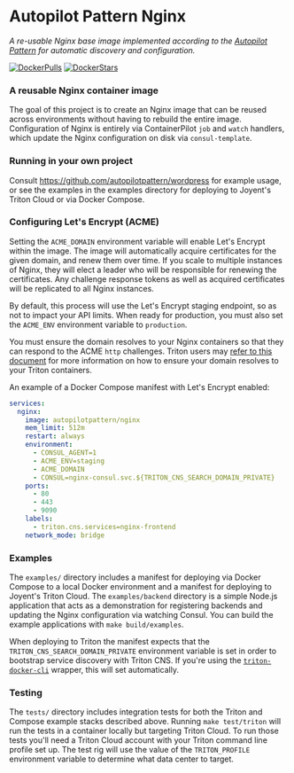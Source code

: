 Autopilot Pattern Nginx
=======================

*A re-usable Nginx base image implemented according to the [Autopilot Pattern](http://autopilotpattern.io/) for automatic discovery and configuration.*

[![DockerPulls](https://img.shields.io/docker/pulls/autopilotpattern/nginx.svg)](https://registry.hub.docker.com/u/autopilotpattern/nginx/)
[![DockerStars](https://img.shields.io/docker/stars/autopilotpattern/nginx.svg)](https://registry.hub.docker.com/u/autopilotpattern/nginx/)

### A reusable Nginx container image

The goal of this project is to create an Nginx image that can be reused across environments without having to rebuild the entire image. Configuration of Nginx is entirely via ContainerPilot `job` and `watch` handlers, which update the Nginx configuration on disk via `consul-template`.

### Running in your own project

Consult https://github.com/autopilotpattern/wordpress for example usage, or see the examples in the examples directory for deploying to Joyent's Triton Cloud or via Docker Compose.

### Configuring Let's Encrypt (ACME)

Setting the `ACME_DOMAIN` environment variable will enable Let's Encrypt within the image. The image will automatically acquire certificates for the given domain, and renew them over time. If you scale to multiple instances of Nginx, they will elect a leader who will be responsible for renewing the certificates.  Any challenge response tokens as well as acquired certificates will be replicated to all Nginx instances.

By default, this process will use the Let's Encrypt staging endpoint, so as not to impact your API limits. When ready for production, you must also set the `ACME_ENV` environment variable to `production`.

You must ensure the domain resolves to your Nginx containers so that they can respond to the ACME `http` challenges. Triton users may [refer to this document](https://docs.joyent.com/public-cloud/network/cns/faq#can-i-use-my-own-domain-name-with-triton-cns) for more information on how to ensure your domain resolves to your Triton containers.

An example of a Docker Compose manifest with Let's Encrypt enabled:

```yaml
services:
  nginx:
    image: autopilotpattern/nginx
    mem_limit: 512m
    restart: always
    environment:
      - CONSUL_AGENT=1
      - ACME_ENV=staging
      - ACME_DOMAIN
      - CONSUL=nginx-consul.svc.${TRITON_CNS_SEARCH_DOMAIN_PRIVATE}
    ports:
      - 80
      - 443
      - 9090
    labels:
      - triton.cns.services=nginx-frontend
    network_mode: bridge
```

### Examples

The `examples/` directory includes a manifest for deploying via Docker Compose to a local Docker environment and a manifest for deploying to Joyent's Triton Cloud. The `examples/backend` directory is a simple Node.js application that acts as a demonstration for registering backends and updating the Nginx configuration via watching Consul. You can build the example applications with `make build/examples`.

When deploying to Triton the manifest expects that the `TRITON_CNS_SEARCH_DOMAIN_PRIVATE` environment variable is set in order to bootstrap service discovery with Triton CNS. If you're using the [`triton-docker-cli`](https://github.com/joyent/triton-docker-cli) wrapper, this will set automatically.

### Testing

The `tests/` directory includes integration tests for both the Triton and Compose example stacks described above. Running `make test/triton` will run the tests in a container locally but targeting Triton Cloud. To run those tests you'll need a Triton Cloud account with your Triton command line profile set up. The test rig will use the value of the `TRITON_PROFILE` environment variable to determine what data center to target.

<!--  LocalWords:  api
 -->
